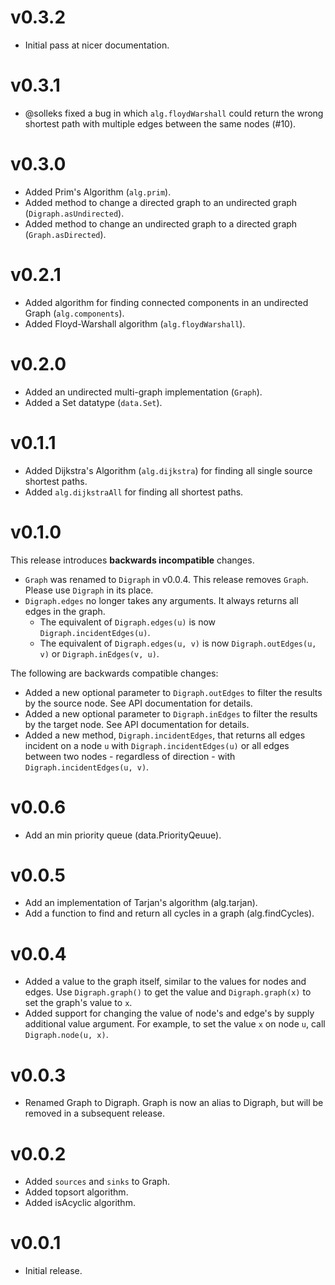v0.3.2
======

* Initial pass at nicer documentation.

v0.3.1
======

* @solleks fixed a bug in which `alg.floydWarshall` could return the wrong
  shortest path with multiple edges between the same nodes (#10).

v0.3.0
======

* Added Prim's Algorithm (`alg.prim`).
* Added method to change a directed graph to an undirected graph
  (`Digraph.asUndirected`).
* Added method to change an undirected graph to a directed graph
  (`Graph.asDirected`).

v0.2.1
======

* Added algorithm for finding connected components in an undirected Graph
  (`alg.components`).
* Added Floyd-Warshall algorithm (`alg.floydWarshall`).

v0.2.0
======

* Added an undirected multi-graph implementation (`Graph`).
* Added a Set datatype (`data.Set`).

v0.1.1
======

* Added Dijkstra's Algorithm (`alg.dijkstra`) for finding all single source
  shortest paths.
* Added `alg.dijkstraAll` for finding all shortest paths.

v0.1.0
======

This release introduces **backwards incompatible** changes.

* `Graph` was renamed to `Digraph` in v0.0.4. This release removes `Graph`.
  Please use `Digraph` in its place.
* `Digraph.edges` no longer takes any arguments. It always returns all edges in
  the graph.
    * The equivalent of `Digraph.edges(u)` is now `Digraph.incidentEdges(u)`.
    * The equivalent of `Digraph.edges(u, v)` is now `Digraph.outEdges(u, v)`
      or `Digraph.inEdges(v, u)`.

The following are backwards compatible changes:

* Added a new optional parameter to `Digraph.outEdges` to filter the results by
  the source node. See API documentation for details.
* Added a new optional parameter to `Digraph.inEdges` to filter the results by
  the target node. See API documentation for details.
* Added a new method, `Digraph.incidentEdges`, that returns all edges incident
  on a node `u` with `Digraph.incidentEdges(u)` or all edges between two nodes -
  regardless of direction - with `Digraph.incidentEdges(u, v)`.

v0.0.6
======

* Add an min priority queue (data.PriorityQeuue).

v0.0.5
======

* Add an implementation of Tarjan's algorithm (alg.tarjan).
* Add a function to find and return all cycles in a graph (alg.findCycles).

v0.0.4
======

* Added a value to the graph itself, similar to the values for nodes and edges.
  Use `Digraph.graph()` to get the value and `Digraph.graph(x)` to set the
  graph's value to `x`.
* Added support for changing the value of node's and edge's by supply
  additional value argument. For example, to set the value `x` on node `u`,
  call `Digraph.node(u, x)`.

v0.0.3
======

* Renamed Graph to Digraph. Graph is now an alias to Digraph, but will be
  removed in a subsequent release.

v0.0.2
======

* Added `sources` and `sinks` to Graph.
* Added topsort algorithm.
* Added isAcyclic algorithm.

v0.0.1
======

* Initial release.
